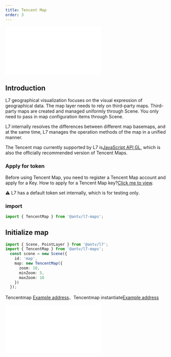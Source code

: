 ```yaml
---
title: Tencent Map
order: 3
---
```


<embed src="@/docs/api/common/style.md"></embed>

## Introduction

L7 geographical visualization focuses on the visual expression of geographical data. The map layer needs to rely on third-party maps. Third-party maps are created and managed uniformly through Scene. You only need to pass in map configuration items through Scene.

L7 internally resolves the differences between different map basemaps, and at the same time, L7 manages the operation methods of the map in a unified manner.

The Tencent map currently supported by L7 is[JavaScript API GL](https://lbs.qq.com/webApi/javascriptGL/glGuide/glOverview), which is also the officially recommended version of Tencent Maps.

### Apply for token

Before using Tencent Map, you need to register a Tencent Map account and apply for a Key. How to apply for a Tencent Map key?[Click me to view](https://lbs.qq.com/webApi/javascriptGL/glGuide/glBasic).

⚠️  L7 has a default token set internally, which is for testing only.

### import

```javascript
import { TencentMap } from '@antv/l7-maps';
```

## Initialize map

```ts
import { Scene, PointLayer } from '@antv/l7';
import { TencentMap } from '@antv/l7-maps';
  const scene = new Scene({
    id: 'map',
    map: new TencentMap({
      zoom: 10,
      minZoom: 5,
      maxZoom: 18
    })
  });
```

Tencentmap [Example address](/examples/map/map/#tencentmap)、Tencentmap instantiate[Example address](/examples/map/map/#tmapInstance)

<embed src="@/docs/api/common/map.en.md"></embed>